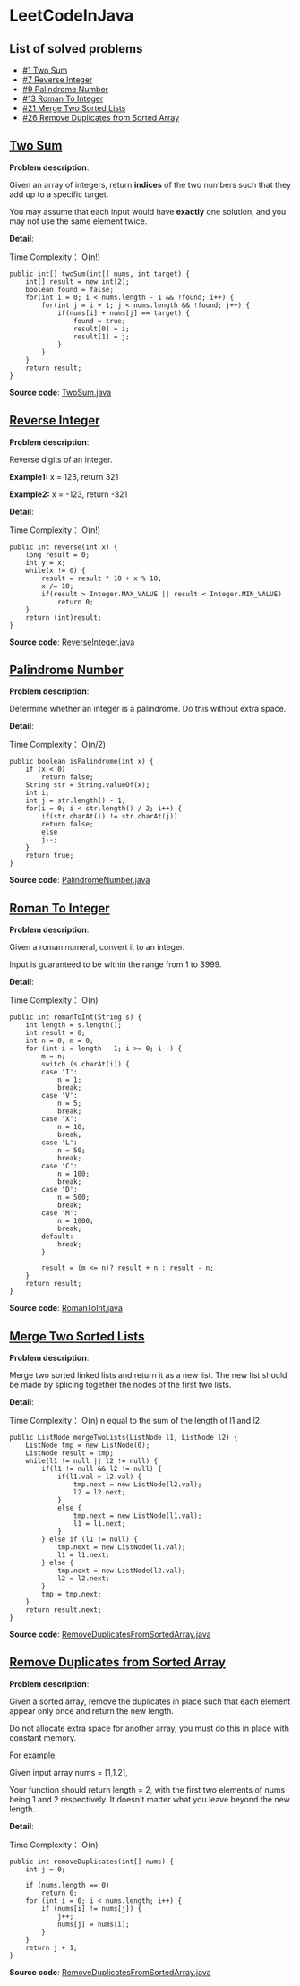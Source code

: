 # LeetCodeInJava

## List of solved problems

* [#1 Two Sum](#two-sum)
* [#7 Reverse Integer](#reverse-integer)
* [#9 Palindrome Number](#palindrome-number)
* [#13 Roman To Integer](#roman-to-integer)
* [#21 Merge Two Sorted Lists](#merge-two-sorted-lists)
* [#26 Remove Duplicates from Sorted Array](#remove-duplicates-from-sorted-array)

## [Two Sum](https://leetcode.com/problems/two-sum/description/)
**Problem description**:

Given an array of integers, return **indices** of the two numbers such that they add up to a specific target.

You may assume that each input would have **exactly** one solution, and you may not use the same element twice.

**Detail**:

Time Complexity： O(n!)
```
public int[] twoSum(int[] nums, int target) {
	int[] result = new int[2];
	boolean found = false;
	for(int i = 0; i < nums.length - 1 && !found; i++) {
		for(int j = i + 1; j < nums.length && !found; j++) {
			if(nums[i] + nums[j] == target) {
				found = true;
				result[0] = i;
				result[1] = j;
			}
		}
	}
	return result;
}
```

**Source code**:
[TwoSum.java](src/leetCode/TwoSum.java)

## [Reverse Integer](https://leetcode.com/problems/reverse-integer/description/)
**Problem description**:

Reverse digits of an integer.

**Example1:** x = 123, return 321

**Example2:** x = -123, return -321

**Detail**:

Time Complexity： O(n!)
```
public int reverse(int x) {
	long result = 0;
	int y = x;
	while(x != 0) {
		result = result * 10 + x % 10;
		x /= 10;
		if(result > Integer.MAX_VALUE || result < Integer.MIN_VALUE)
			return 0;
	}
	return (int)result;
}
```

**Source code**:
[ReverseInteger.java](src/leetCode/ReverseInteger.java)

## [Palindrome Number](https://leetcode.com/problems/palindrome-number/description/)
**Problem description**:

Determine whether an integer is a palindrome. Do this without extra space.

**Detail**:

Time Complexity： O(n/2)
```
public boolean isPalindrome(int x) {
	if (x < 0)
	    return false;
	String str = String.valueOf(x);
	int i;
	int j = str.length() - 1;
	for(i = 0; i < str.length() / 2; i++) {
	    if(str.charAt(i) != str.charAt(j))
		return false;
	    else
		j--;
	}
	return true;
}
```

**Source code**:
[PalindromeNumber.java](src/leetCode/PalindromeNumber.java)

## [Roman To Integer](https://leetcode.com/problems/roman-to-integer/description/)
**Problem description**:

Given a roman numeral, convert it to an integer.

Input is guaranteed to be within the range from 1 to 3999.

**Detail**:

Time Complexity： O(n)
```
public int romanToInt(String s) {
	int length = s.length();
	int result = 0;
	int n = 0, m = 0;
	for (int i = length - 1; i >= 0; i--) {
		m = n;
		switch (s.charAt(i)) {
		case 'I':
			n = 1;
			break;
		case 'V':
			n = 5;
			break;
		case 'X':
			n = 10;
			break;
		case 'L':
			n = 50;
			break;
		case 'C':
			n = 100;
			break;
		case 'D':
			n = 500;
			break;
		case 'M':
			n = 1000;
			break;
		default:
			break;
		}
			
		result = (m <= n)? result + n : result - n;
	}
	return result;
}
```

**Source code**:
[RomanToInt.java](src/leetCode/RomanToInt.java)

## [Merge Two Sorted Lists](https://leetcode.com/problems/merge-two-sorted-lists/description/)
**Problem description**:

Merge two sorted linked lists and return it as a new list. The new list should be made by splicing together the nodes of the first two lists.

**Detail**:

Time Complexity： O(n) n equal to the sum of the length of l1 and l2.
```    
public ListNode mergeTwoLists(ListNode l1, ListNode l2) {
	ListNode tmp = new ListNode(0);
	ListNode result = tmp;
	while(l1 != null || l2 != null) {
		if(l1 != null && l2 != null) {
			if(l1.val > l2.val) {
				tmp.next = new ListNode(l2.val);
				l2 = l2.next;
			}
			else {
				tmp.next = new ListNode(l1.val);
				l1 = l1.next;
			}
		} else if (l1 != null) {
		    tmp.next = new ListNode(l1.val);
		    l1 = l1.next;
		} else {
		    tmp.next = new ListNode(l2.val);
		    l2 = l2.next;
		}
		tmp = tmp.next;
	}
    return result.next;
}
```

**Source code**:
[RemoveDuplicatesFromSortedArray.java](src/leetCode/MergeTwoSortedList.java)

## [Remove Duplicates from Sorted Array](https://leetcode.com/problems/remove-duplicates-from-sorted-array/description/)
**Problem description**:

Given a sorted array, remove the duplicates in place such that each element appear only once and return the new length.

Do not allocate extra space for another array, you must do this in place with constant memory.

For example,

Given input array nums = [1,1,2],

Your function should return length = 2, with the first two elements of nums being 1 and 2 respectively. It doesn't matter what you leave beyond the new length.

**Detail**:

Time Complexity： O(n)
```    
public int removeDuplicates(int[] nums) {
	int j = 0;

	if (nums.length == 0)
		return 0;
	for (int i = 0; i < nums.length; i++) {
		if (nums[i] != nums[j]) {
			j++;
			nums[j] = nums[i];
		}
	}
	return j + 1;
}
```

**Source code**:
[RemoveDuplicatesFromSortedArray.java](src/leetCode/RemoveDuplicatesFromSortedArray.java)
